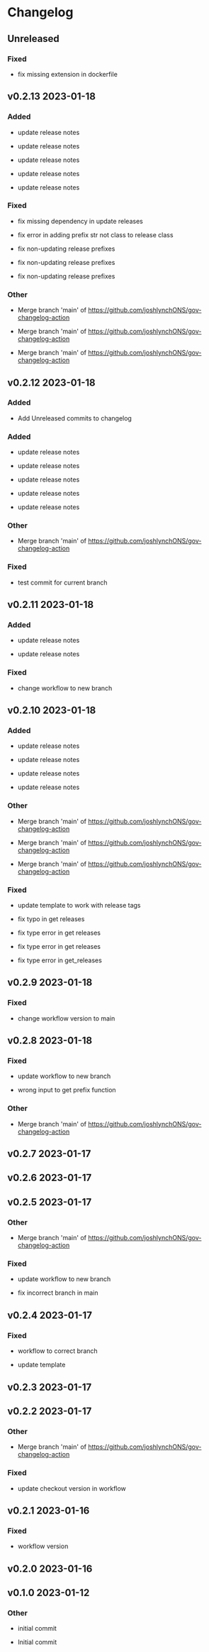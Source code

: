 

# Changelog

## Unreleased 

### Fixed


* fix missing extension in dockerfile
















































































## v0.2.13 2023-01-18

### Added




* update release notes





* update release notes




* update release notes




* update release notes



* update release notes


































































### Fixed





* fix missing dependency in update releases



* fix error in adding prefix str not class to release class




* fix non-updating release prefixes




* fix non-updating release prefixes



* fix non-updating release prefixes



































































### Other






* Merge branch 'main' of https://github.com/joshlynchONS/gov-changelog-action




* Merge branch 'main' of https://github.com/joshlynchONS/gov-changelog-action




* Merge branch 'main' of https://github.com/joshlynchONS/gov-changelog-action






































































## v0.2.12 2023-01-18

### Added

















* Add Unreleased commits to changelog

































































### Added


















* update release notes


* update release notes


* update release notes


* update release notes




* update release notes


























































### Other






















* Merge branch 'main' of https://github.com/joshlynchONS/gov-changelog-action




























































### Fixed























* test commit for current branch



























































## v0.2.11 2023-01-18

### Added

























* update release notes




* update release notes






















































### Fixed


























* change workflow to new branch
























































## v0.2.10 2023-01-18

### Added





























* update release notes




* update release notes






* update release notes




* update release notes










































### Other






























* Merge branch 'main' of https://github.com/joshlynchONS/gov-changelog-action






* Merge branch 'main' of https://github.com/joshlynchONS/gov-changelog-action




* Merge branch 'main' of https://github.com/joshlynchONS/gov-changelog-action












































### Fixed































* update template to work with release tags



* fix typo in get releases


* fix type error in get releases



* fix type error in get releases






* fix type error in get_releases









































## v0.2.9 2023-01-18

### Fixed










































* change workflow version to main








































## v0.2.8 2023-01-18

### Fixed















































* update workflow to new branch




* wrong input to get prefix function
































### Other
















































* Merge branch 'main' of https://github.com/joshlynchONS/gov-changelog-action


































## v0.2.7 2023-01-17

## v0.2.6 2023-01-17

## v0.2.5 2023-01-17

### Other
























































* Merge branch 'main' of https://github.com/joshlynchONS/gov-changelog-action


























### Fixed

























































* update workflow to new branch



* fix incorrect branch in main























## v0.2.4 2023-01-17

### Fixed




























































* workflow to correct branch


* update template





















## v0.2.3 2023-01-17

## v0.2.2 2023-01-17

### Other










































































* Merge branch 'main' of https://github.com/joshlynchONS/gov-changelog-action








### Fixed












































































* update checkout version in workflow






## v0.2.1 2023-01-16

### Fixed














































































* workflow version




## v0.2.0 2023-01-16

## v0.1.0 2023-01-12

### Other
















































































* initial commit


* Initial commit
